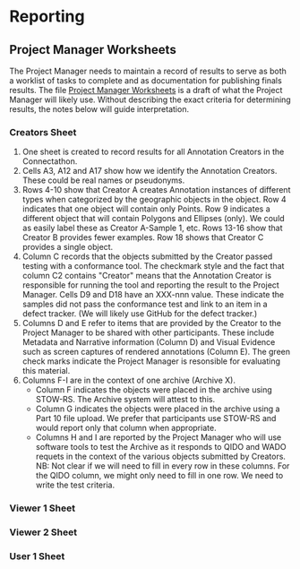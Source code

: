# Reporting

## Project Manager Worksheets

The Project Manager needs to maintain a record of results to serve as both a worklist of tasks to complete and as documentation for publishing finals results. The file [Project Manager Worksheets](./Project_Manager_Worksheets.xlsx) is a draft of what the Project Manager will likely use. Without describing the exact criteria for determining results, the notes below will guide interpretation.

### Creators Sheet
1. One sheet is created to record results for all Annotation Creators in the Connectathon.
2. Cells A3, A12 and A17 show how we identify the Annotation Creators. These could be real names or pseudonyms.
3. Rows 4-10 show that Creator A creates Annotation instances of different types when categorized by the geographic objects in the object. Row 4 indicates that one object will contain only Points. Row 9 indicates a different object that will contain Polygons and Ellipses (only). We could as easily label these as Creator A-Sample 1, etc. Rows 13-16 show that Creator B provides fewer examples. Row 18 shows that Creator C provides a single object.
4. Column C records that the objects submitted by the Creator passed testing with a conformance tool. The checkmark style and the fact that column C2 contains "Creator" means that the Annotation Creator is responsible for running the tool and reporting the result to the Project Manager. Cells D9 and D18 have an XXX-nnn value. These indicate the samples did not pass the conformance test and link to an item in a defect tracker. (We will likely use GitHub for the defect tracker.)
5. Columns D and E refer to items that are provided by the Creator to the Project Manager to be shared with other participants. These include Metadata and Narrative information (Column D) and Visual Evidence such as screen captures of rendered annotations (Column E). The green check marks indicate the Project Manager is resonsible for evaluating this material.
6. Columns F-I are in the context of one archive (Archive X).
   - Column F indicates the objects were placed in the archive using STOW-RS. The Archive system will attest to this.
   - Column G indicates the objects were placed in the archive using a Part 10 file upload. We prefer that participants use STOW-RS and would report only that column when appropriate.
   - Columns H and I are reported by the Project Manager who will use software tools to test the Archive as it responds to QIDO and WADO requets in the context of the various objects submitted by Creators. NB: Not clear if we will need to fill in every row in these columns. For the QIDO column, we might only need to fill in one row. We need to write the test criteria.


### Viewer 1 Sheet

### Viewer 2 Sheet

### User 1 Sheet